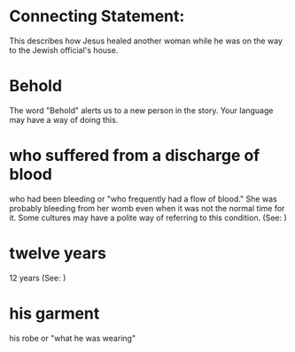 
# Connecting Statement:
This describes how Jesus healed another woman while he was on the way to the Jewish official's house.

# Behold
The word "Behold" alerts us to a new person in the story. Your language may have a way of doing this.

# who suffered from a discharge of blood
who had been bleeding or "who frequently had a flow of blood." She was probably bleeding from her womb even when it was not the normal time for it. Some cultures may have a polite way of referring to this condition. (See: )

# twelve years
12 years (See: )

# his garment
his robe or "what he was wearing"